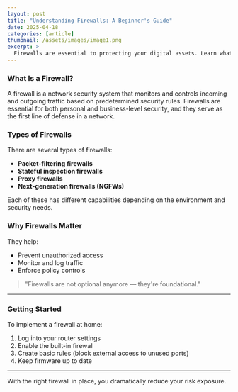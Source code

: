 ```yaml
---
layout: post
title: "Understanding Firewalls: A Beginner's Guide"
date: 2025-04-18
categories: [article]
thumbnail: /assets/images/image1.png
excerpt: >
  Firewalls are essential to protecting your digital assets. Learn what they are, how they work, and how to set one up.
---
```


### What Is a Firewall?

A firewall is a network security system that monitors and controls incoming and outgoing traffic based on predetermined security rules. Firewalls are essential for both personal and business-level security, and they serve as the first line of defense in a network.

### Types of Firewalls

There are several types of firewalls:

- **Packet-filtering firewalls**
- **Stateful inspection firewalls**
- **Proxy firewalls**
- **Next-generation firewalls (NGFWs)**

Each of these has different capabilities depending on the environment and security needs.

### Why Firewalls Matter

They help:

- Prevent unauthorized access
- Monitor and log traffic
- Enforce policy controls

> "Firewalls are not optional anymore — they're foundational."

---

### Getting Started

To implement a firewall at home:

1. Log into your router settings
2. Enable the built-in firewall
3. Create basic rules (block external access to unused ports)
4. Keep firmware up to date

---

With the right firewall in place, you dramatically reduce your risk exposure.
